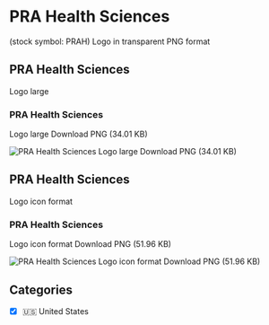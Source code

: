 # PRA Health Sciences
 (stock symbol: PRAH) Logo in transparent PNG format

## PRA Health Sciences
 Logo large

### PRA Health Sciences
 Logo large Download PNG (34.01 KB)

![PRA Health Sciences
 Logo large Download PNG (34.01 KB)](/img/orig/PRAH_BIG-3c418c6e.png)

## PRA Health Sciences
 Logo icon format

### PRA Health Sciences
 Logo icon format Download PNG (51.96 KB)

![PRA Health Sciences
 Logo icon format Download PNG (51.96 KB)](/img/orig/PRAH-fd58425f.png)



## Categories
- [x] 🇺🇸 United States
